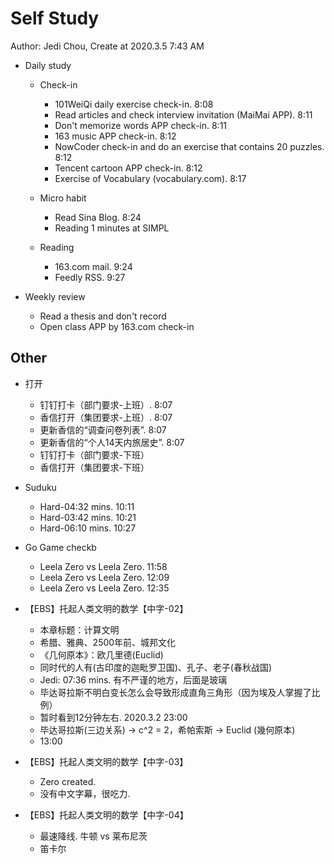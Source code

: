 # Self Study

Author: Jedi Chou, Create at 2020.3.5 7:43 AM

* Daily study
  * Check-in
    * 101WeiQi daily exercise check-in. 8:08
    * Read articles and check interview invitation (MaiMai APP). 8:11
    * Don't memorize words APP check-in. 8:11
    * 163 music APP check-in. 8:12
    * NowCoder check-in and do an exercise that contains 20 puzzles. 8:12
    * Tencent cartoon APP check-in. 8:12
    * Exercise of Vocabulary (vocabulary.com). 8:17

  * Micro habit
    * Read Sina Blog. 8:24
    * Reading 1 minutes at SIMPL

  * Reading
    * 163.com mail. 9:24
    * Feedly RSS. 9:27

* Weekly review
  * Read a thesis and don't record
  * Open class APP by 163.com check-in

## Other

* 打开
  * 钉钉打卡（部门要求-上班）. 8:07
  * 香信打开（集团要求-上班）. 8:07
  * 更新香信的“调查问卷列表”. 8:07
  * 更新香信的“个人14天内旅居史”. 8:07
  * 钉钉打卡（部门要求-下班）
  * 香信打开（集团要求-下班）

* Suduku
  * Hard-04:32 mins. 10:11
  * Hard-03:42 mins. 10:21
  * Hard-06:10 mins. 10:27

* Go Game checkb
  * Leela Zero vs Leela Zero. 11:58
  * Leela Zero vs Leela Zero. 12:09
  * Leela Zero vs Leela Zero. 12:35

* 【EBS】托起人类文明的数学【中字-02】
  * 本章标题：计算文明
  * 希腊、雅典、2500年前、城邦文化
  * 《几何原本》：欧几里德(Euclid)
  * 同时代的人有(古印度的迦毗罗卫国)、孔子、老子(春秋战国)
  * Jedi: 07:36 mins. 有不严谨的地方，后面是玻璃
  * 毕达哥拉斯不明白变长怎么会导致形成直角三角形（因为埃及人掌握了比例）
  * 暂时看到12分钟左右. 2020.3.2 23:00
  * 毕达哥拉斯(三边关系) -> c^2 = 2，希帕索斯 -> Euclid (幾何原本)
  * 13:00

* 【EBS】托起人类文明的数学【中字-03】
  * Zero created.
  * 没有中文字幕，很吃力.

* 【EBS】托起人类文明的数学【中字-04】
  * 最速降线. 牛顿 vs 莱布尼茨
  * 笛卡尔
